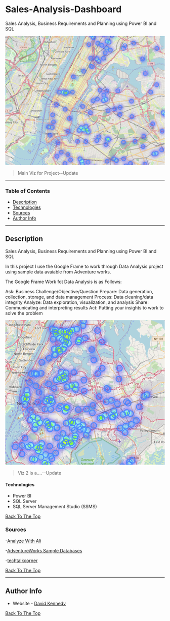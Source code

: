 # Sales-Analysis-Dashboard
Sales Analysis, Business Requirements and Planning using  Power BI and SQL


![Viz1](https://github.com/dekennedy/NYC-Motor-Vehicle-Collisions/blob/main/Map%201.PNG)
> Main Viz for Project--Update




---

### Table of Contents

- [Description](#description)
- [Technologies](#Technologies)
- [Sources](#Sources)
- [Author Info](#author-info)

---

## Description
Sales Analysis, Business Requirements and Planning using Power BI and SQL

In this project I use the Google Frame to work through Data Analysis project using sample data avaiable from Adventure works. 

The Google Frame Work fot Data Analysis is as Follows:

Ask: Business Challenge/Objective/Question
Prepare: Data generation, collection, storage, and data management
Process: Data cleaning/data integrity
Analyze: Data exploration, visualization, and analysis
Share: Communicating and interpreting results 
Act:  Putting your insights to work to solve the problem





![Viz 2](https://github.com/dekennedy/NYC-Motor-Vehicle-Collisions/blob/main/Map%202.PNG)
> Viz 2 is a....--Update





#### Technologies

- Power BI
- SQL Server
- SQL Server Management Studio (SSMS)

[Back To The Top](#Sales-Analysis-Dashboard)

### Sources

-[Analyze With Ali](https://www.youtube.com/channel/UCaDh-eU-lds_d9kS976vBVw)

-[AdventureWorks Sample Databases](https://docs.microsoft.com/en-us/sql/samples/adventureworks-install-configure?view=sql-server-ver15&tabs=ssms)

-[techtalkcorner](https://github.com/techtalkcorner/SampleDemoFiles/blob/master/Database/AdventureWorks/Update_AdventureWorksDW_Data.sql)


[Back To The Top](#Sales-Analysis-Dashboard)

---

## Author Info

- Website - [David Kennedy](https://linkedin.com/in/david-e-kennedy)

[Back To The Top](#Sales-Analysis-Dashboard)
